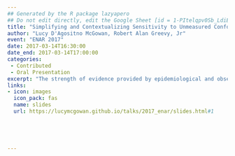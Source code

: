 ```yaml
---
## Generated by the R package lazyapero
## Do not edit directly, edit the Google Sheet [id = 1-PItelqpv0Sb_LdiEDqb8O3D_Roii5nVTL07IRVbRtA]
title: "Simplifying and Contextualizing Sensitivity to Unmeasured Confounding Tipping Point Analyses"
author: "Lucy D'Agositno McGowan, Robert Alan Greevy, Jr"
event: "ENAR 2017"
date: 2017-03-14T16:30:00
date_end: 2017-03-14T17:00:00
categories:
 - Contributed
 - Oral Presentation
excerpt: "The strength of evidence provided by epidemiological and observational studies is inherently limited by the potential for unmeasured confounding. Thus, we would expect every observational study to include a quantitative sensitivity to unmeasured confounding analysis. However, we reviewed 90 recent studies with statistically significant findings, published in top tier journals, and found 41 mentioned the issue of unmeasured confounding as a limitation, but only 4 included a quantitative sensitivity analysis. Moreover, the rule of thumb that considers effects 2 or greater as robust can be misleading in being too low for studies missing an important confounder and too high for studies that extensively control for confounding. We simplify the seminal work of Rosenbaum and Rubin (1983) and Lin, Pstay, and Kronmal (1998). We focus on three key quantities: the observed bound of the confi- dence interval closest to the null, a plausible residual effect size for an unmeasured binary confounder, and a realistic prevalence difference for this hypothetical confounder. We offer guidelines to researchers for anchoring the tipping point analysis in the context of the study and provide examples."
links:
- icon: images
  icon_pack: fas
  name: slides
  url: https://lucymcgowan.github.io/talks/2017_enar/slides.html#1





---
```

